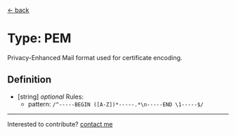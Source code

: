 [← back](./)

# Type: PEM

Privacy-Enhanced Mail format used for certificate encoding.

## Definition

- [string] *optional*
  Rules:
     - pattern: `/^-----BEGIN ([A-Z])*-----.*\n-----END \1-----$/`




---
Interested to contribute? [contact me](mailto:dustin@commit.international)
